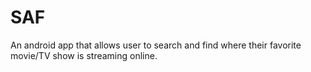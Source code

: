 # SAF
An android app that allows user to search and find where their favorite movie/TV show is streaming online.
